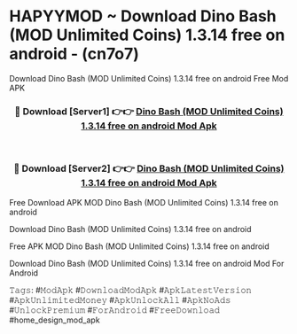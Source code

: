# HAPYYMOD ~ Download Dino Bash (MOD Unlimited Coins) 1.3.14 free on android - (cn7o7)
Download Dino Bash (MOD Unlimited Coins) 1.3.14 free on android Free Mod APK

<div align="center">
<h3>🔴 Download [Server1] 👉👉 <a href="https://apk-comot.site?title=Dino_Bash_(MOD_Unlimited_Coins)_1.3.14_free_on_android">Dino Bash (MOD Unlimited Coins) 1.3.14 free on android Mod Apk</a></h3><br>

<h3>🔴 Download [Server2] 👉👉 <a href="https://apk-comot.site?title=Dino_Bash_(MOD_Unlimited_Coins)_1.3.14_free_on_android">Dino Bash (MOD Unlimited Coins) 1.3.14 free on android Mod Apk</a></h3>
</div>


Free Download APK MOD Dino Bash (MOD Unlimited Coins) 1.3.14 free on android

Download Dino Bash (MOD Unlimited Coins) 1.3.14 free on android 

Free APK MOD Dino Bash (MOD Unlimited Coins) 1.3.14 free on android 

Download Dino Bash (MOD Unlimited Coins) 1.3.14 free on android Mod For Android

𝚃𝚊𝚐𝚜: #𝙼𝚘𝚍𝙰𝚙𝚔 #𝙳𝚘𝚠𝚗𝚕𝚘𝚊𝚍𝙼𝚘𝚍𝙰𝚙𝚔 #𝙰𝚙𝚔𝙻𝚊𝚝𝚎𝚜𝚝𝚅𝚎𝚛𝚜𝚒𝚘𝚗 #𝙰𝚙𝚔𝚄𝚗𝚕𝚒𝚖𝚒𝚝𝚎𝚍𝙼𝚘𝚗𝚎𝚢 #𝙰𝚙𝚔𝚄𝚗𝚕𝚘𝚌𝚔𝙰𝚕𝚕 #𝙰𝚙𝚔𝙽𝚘𝙰𝚍𝚜 #𝚄𝚗𝚕𝚘𝚌𝚔𝙿𝚛𝚎𝚖𝚒𝚞𝚖 #𝙵𝚘𝚛𝙰𝚗𝚍𝚛𝚘𝚒𝚍 #𝙵𝚛𝚎𝚎𝙳𝚘𝚠𝚗𝚕𝚘𝚊𝚍 #home_design_mod_apk